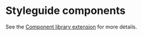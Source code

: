 # Styleguide components

See the [Component library extension](https://github.com/tollwerk/TYPO3-ext-tw_componentlibrary) for more details.
